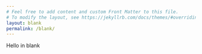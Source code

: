 ```yaml
---
# Feel free to add content and custom Front Matter to this file.
# To modify the layout, see https://jekyllrb.com/docs/themes/#overriding-theme-defaults
layout: blank
permalink: /blank/
---
```


Hello in blank
